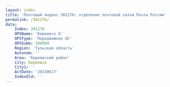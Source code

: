```yaml
---
layout: index
title: 'Почтовый индекс 301276: отделение почтовой связи Почты России'
permalink: /301276/
data:
    Index: 301276
    OPSName: 'Киреевск 6'
    OPSType: 'Передвижное ОС'
    OPSSubm: 300999
    Region: 'Тульская область'
    Autonom: ''
    Area: 'Киреевский район'
    City: Киреевск
    City1: ''
    ActDate: '20150617'
    IndexOld: ''
---
```

